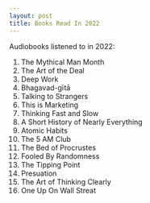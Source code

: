 ```yaml
---
layout: post
title: Books Read In 2022
---
```

Audiobooks listened to in 2022:

1. The Mythical Man Month
2. The Art of the Deal
3. Deep Work
4. Bhagavad-gītā
5. Talking to Strangers
6. This is Marketing
7. Thinking Fast and Slow
8. A Short History of Nearly Everything
9. Atomic Habits
10. The 5 AM Club
11. The Bed of Procrustes
12. Fooled By Randomness
13. The Tipping Point
14. Presuation
15. The Art of Thinking Clearly
16. One Up On Wall Streat
